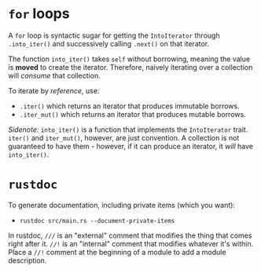 # `for` loops

A `for` loop is syntactic sugar for getting the `IntoIterator` through `.into_iter()` and successively calling `.next()` on that iterator.

The function `into_iter()` takes `self` without borrowing, meaning the value is **moved** to create the iterator. Therefore, naively iterating over a collection will *consume* that collection.

To iterate by *reference*, use:

 - `.iter()` which returns an iterator that produces immutable borrows.
 - `.iter_mut()` which returns an iterator that produces mutable borrows.

*Sidenote:* `into_iter()` is a function that implements the `IntoIterator` trait. `iter()` and `iter_mut()`, however, are just convention. A collection is not guaranteed to have them - however, if it can produce an iterator, it *will* have `into_iter()`.

# `rustdoc`

To generate documentation, including private items (which you want):

 * `rustdoc src/main.rs --document-private-items`

In rustdoc, `///` is an "external" comment that modifies the thing that comes right after it. `//!` is an "internal" comment that modifies whatever it's within. Place a `//!` comment at the beginning of a module to add a module description.
